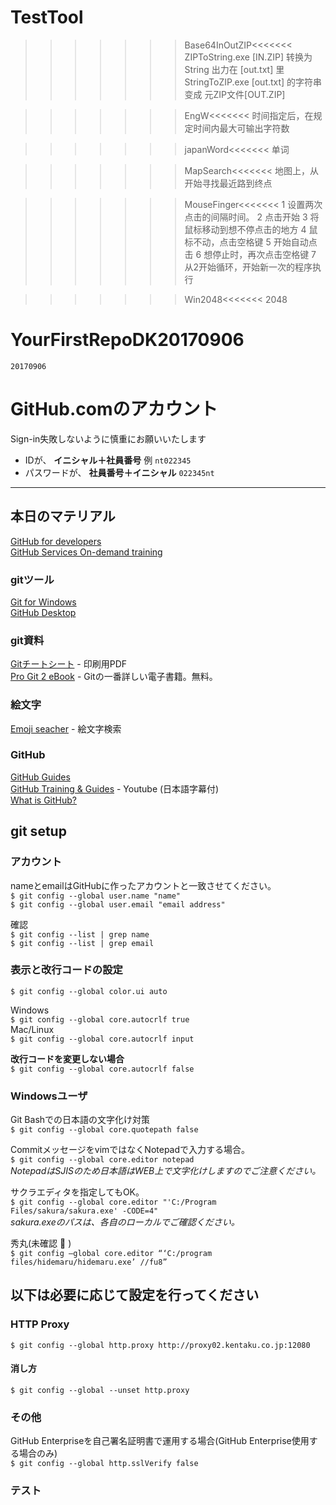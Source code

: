 # TestTool

>>>>>>>Base64InOutZIP<<<<<<<
ZIPToString.exe
[IN.ZIP] 转换为String 出力在 [out.txt] 里
StringToZIP.exe
[out.txt] 的字符串 变成 元ZIP文件[OUT.ZIP]

>>>>>>>EngW<<<<<<<
时间指定后，在规定时间内最大可输出字符数

>>>>>>>japanWord<<<<<<<
单词

>>>>>>>MapSearch<<<<<<<
地图上，从开始寻找最近路到终点

>>>>>>>MouseFinger<<<<<<<
1 设置两次点击的间隔时间。
2 点击开始
3 将鼠标移动到想不停点击的地方
4 鼠标不动，点击空格键
5 开始自动点击
6 想停止时，再次点击空格键
7 从2开始循环，开始新一次的程序执行

>>>>>>>Win2048<<<<<<<
2048








# YourFirstRepoDK20170906

`20170906`

# GitHub.comのアカウント

Sign-in失敗しないように慎重にお願いいたします

- IDが、 **イニシャル＋社員番号** 例 `nt022345`  
- パスワードが、 **社員番号＋イニシャル** `022345nt`

---

## 本日のマテリアル

[GitHub for developers](http://ikeike443.github.io/training-kit/courses/github-for-developers.html)  
[GitHub Services On-demand training](https://services.github.com/on-demand/)

### gitツール

[Git for Windows](https://git-for-windows.github.io/)  
[GitHub Desktop](https://desktop.github.com/)  

### git資料

[Gitチートシート](https://services.github.com/on-demand/downloads/ja/github-git-cheat-sheet.pdf) - 印刷用PDF  
[Pro Git 2 eBook](http://git-scm.com/book/ja/v2) - Gitの一番詳しい電子書籍。無料。

### 絵文字

[Emoji seacher](http://emoji.muan.co/) - 絵文字検索

### GitHub

[GitHub Guides](https://guides.github.com/)  
[GitHub Training & Guides](https://www.youtube.com/watch?v=FyfwLX4HAxM&list=PLg7s6cbtAD15G8lNyoaYDuKZSKyJrgwB-) - Youtube (日本語字幕付)   
[What is GitHub?](https://www.youtube.com/watch?v=w3jLJU7DT5E)

## git setup

### アカウント

nameとemailはGitHubに作ったアカウントと一致させてください。  
`$ git config --global user.name "name"`  
`$ git config --global user.email "email address"`  

確認  
`$ git config --list | grep name`  
`$ git config --list | grep email`  

### 表示と改行コードの設定

`$ git config --global color.ui auto`  

Windows  
`$ git config --global core.autocrlf true`  
Mac/Linux  
`$ git config --global core.autocrlf input`  

**改行コードを変更しない場合**  
`$ git config --global core.autocrlf false`

### Windowsユーザ

Git Bashでの日本語の文字化け対策  
`$ git config --global core.quotepath false`  
  
CommitメッセージをvimではなくNotepadで入力する場合。  
`$ git config --global core.editor notepad`  
*NotepadはSJISのため日本語はWEB上で文字化けしますのでご注意ください。*  
  
サクラエディタを指定してもOK。  
`$ git config --global core.editor "'C:/Program Files/sakura/sakura.exe' -CODE=4"`  
*sakura.exeのパスは、各自のローカルでご確認ください。*

秀丸(未確認 :bow: )  
`$ git config –global core.editor “‘C:/program files/hidemaru/hidemaru.exe’ //fu8”`

## 以下は必要に応じて設定を行ってください

### HTTP Proxy
`$ git config --global http.proxy http://proxy02.kentaku.co.jp:12080`  
#### 消し方
`$ git config --global --unset http.proxy`

### その他

GitHub Enterpriseを自己署名証明書で運用する場合(GitHub Enterprise使用する場合のみ)  
`$ git config --global http.sslVerify false`

### テスト
